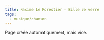 ```yaml
---
title: Maxime Le Forestier - Bille de verre
tags:
  - musique/chanson
---
```


Page créée automatiquement, mais vide.
